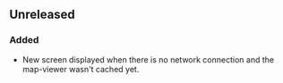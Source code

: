 ## Unreleased

### Added

* New screen displayed when there is no network connection and the map-viewer wasn't cached yet.
